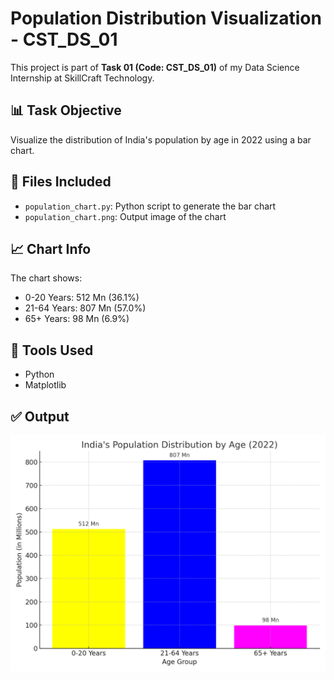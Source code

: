 # Population Distribution Visualization - CST_DS_01

This project is part of **Task 01 (Code: CST_DS_01)** of my Data Science Internship at SkillCraft Technology.

## 📊 Task Objective
Visualize the distribution of India's population by age in 2022 using a bar chart.

## 📁 Files Included
- `population_chart.py`: Python script to generate the bar chart
- `population_chart.png`: Output image of the chart

## 📈 Chart Info
The chart shows:
- 0-20 Years: 512 Mn (36.1%)
- 21-64 Years: 807 Mn (57.0%)
- 65+ Years: 98 Mn (6.9%)

## 🔧 Tools Used
- Python
- Matplotlib

## ✅ Output
![Population Chart](population_chart.png)
